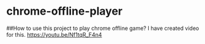 # chrome-offline-player
##How to use this project to play chrome offline game?
 I have created video for this. https://youtu.be/Nf1tqR_F4n4
